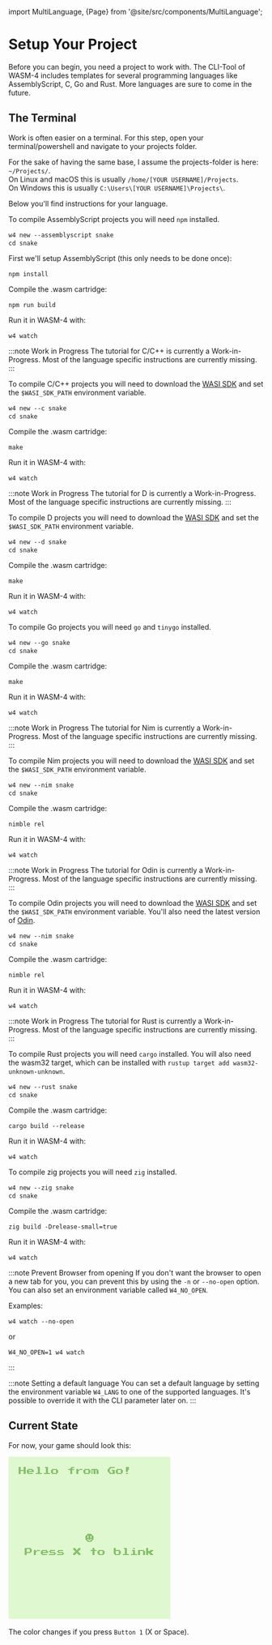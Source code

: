 import MultiLanguage, {Page} from '@site/src/components/MultiLanguage';


# Setup Your Project

Before you can begin, you need a project to work with. The CLI-Tool of WASM-4 includes templates for several programming languages like AssemblyScript, C, Go and Rust. More languages are sure to come in the future.

## The Terminal

Work is often easier on a terminal. For this step, open your terminal/powershell and navigate to your projects folder.

For the sake of having the same base, I assume the projects-folder is here: `~/Projects/`.  
On Linux and macOS this is usually `/home/[YOUR USERNAME]/Projects`.  
On Windows this is usually `C:\Users\[YOUR USERNAME]\Projects\`.

Below you'll find instructions for your language.

<MultiLanguage>

<Page value="assemblyscript">

To compile AssemblyScript projects you will need `npm` installed.

```shell
w4 new --assemblyscript snake
cd snake
```

First we'll setup AssemblyScript (this only needs to be done once):

```shell
npm install
```

Compile the .wasm cartridge:

```shell
npm run build
```

Run it in WASM-4 with:

```shell
w4 watch
```
</Page>

<Page value="c">

:::note Work in Progress
The tutorial for C/C++ is currently a Work-in-Progress. Most of the language specific instructions are currently missing.
:::

To compile C/C++ projects you will need to download the [WASI SDK](https://github.com/WebAssembly/wasi-sdk) and set the `$WASI_SDK_PATH` environment variable.

```shell
w4 new --c snake
cd snake
```

Compile the .wasm cartridge:

```shell
make
```

Run it in WASM-4 with:

```shell
w4 watch
```

</Page>

<Page value="d">

:::note Work in Progress
The tutorial for D is currently a Work-in-Progress. Most of the language specific instructions are currently missing.
:::

To compile D projects you will need to download the [WASI SDK](https://github.com/WebAssembly/wasi-sdk) and set the `$WASI_SDK_PATH` environment variable.

```shell
w4 new --d snake
cd snake
```

Compile the .wasm cartridge:

```shell
make
```

Run it in WASM-4 with:

```shell
w4 watch
```

</Page>

<Page value="go">

To compile Go projects you will need `go` and `tinygo` installed.

```shell
w4 new --go snake
cd snake
```

Compile the .wasm cartridge:

```shell
make
```

Run it in WASM-4 with:

```shell
w4 watch
```

</Page>

<Page value="nim">

:::note Work in Progress
The tutorial for Nim is currently a Work-in-Progress. Most of the language specific instructions are currently missing.
:::

To compile Nim projects you will need to download the [WASI SDK](https://github.com/WebAssembly/wasi-sdk) and set the `$WASI_SDK_PATH` environment variable.

```shell
w4 new --nim snake
cd snake
```

Compile the .wasm cartridge:

```shell
nimble rel
```

Run it in WASM-4 with:

```shell
w4 watch
```

</Page>

<Page value="odin">

:::note Work in Progress
The tutorial for Odin is currently a Work-in-Progress. Most of the language specific instructions are currently missing.
:::

To compile Odin projects you will need to download the [WASI SDK](https://github.com/WebAssembly/wasi-sdk) and set the `$WASI_SDK_PATH` environment variable. You'll also need the latest version of [Odin](https://https://github.com/odin-lang/Odin).

```shell
w4 new --nim snake
cd snake
```

Compile the .wasm cartridge:

```shell
nimble rel
```

Run it in WASM-4 with:

```shell
w4 watch
```

</Page>

<Page value="rust">

:::note Work in Progress
The tutorial for Rust is currently a Work-in-Progress. Most of the language specific instructions are currently missing.
:::

To compile Rust projects you will need `cargo` installed. You will also need the wasm32 target,
which can be installed with `rustup target add wasm32-unknown-unknown`.

```shell
w4 new --rust snake
cd snake
```

Compile the .wasm cartridge:

```shell
cargo build --release
```

Run it in WASM-4 with:

```shell
w4 watch
```

</Page>

<Page value="zig">

To compile zig projects you will need `zig` installed.

```shell
w4 new --zig snake
cd snake
```

Compile the .wasm cartridge:

```shell
zig build -Drelease-small=true
```

Run it in WASM-4 with:

```shell
w4 watch
```

</Page>

</MultiLanguage>

:::note Prevent Browser from opening
If you don't want the browser to open a new tab for you, you can prevent this by using the `-n` or `--no-open` option. You can also set an environment variable called `W4_NO_OPEN`.

Examples:
```shell
w4 watch --no-open
```
or
```shell
W4_NO_OPEN=1 w4 watch
```
:::

:::note Setting a default language
You can set a default language by setting the environment variable `W4_LANG` to one of the supported languages.
It's possible to override it with the CLI parameter later on.
:::

## Current State

For now, your game should look this:

![Hello World](images/helloworld.webp)

The color changes if you press `Button 1` (X or Space).
